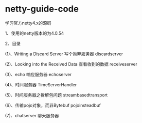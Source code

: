 # netty-guide-code
学习官方netty4.x的源码

1、使用的netty版本的为4.0.54

2、目录

(1)、Writing a Discard Server 写个抛弃服务器
	discardserver

(2)、Looking into the Received Data 查看收到的数据
	receiveserver

(3)、echo 响应服务器
	echoserver

(4)、时间服务器
	TimeServerHandler
	
(5)、时间服务器之拆解包问题
	streambasedtransport
	
(6)、传输pojo对象，而非Bytebuf
	pojoinsteadbuf
	
(7)、chatserver 聊天服务器